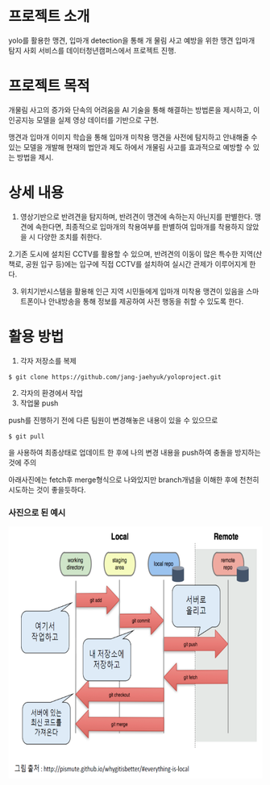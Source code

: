 # 프로젝트 소개
yolo를 활용한 맹견, 입마개 detection을 통해 개 물림 사고 예방을 위한 맹견 입마개 탐지 사회 서비스를 데이터청년캠퍼스에서 프로젝트 진행.

# 프로젝트 목적
개물림 사고의 증가와 단속의 어려움을 AI 기술을 통해 해결하는 방법론을 제시하고, 이 인공지능 모델을 실제 영상 데이터를 기반으로 구현.

맹견과 입마개 이미지 학습을 통해 입마개 미착용 맹견을 사전에 탐지하고 안내해줄 수 있는 모델을 개발해 현재의 법안과 제도 하에서 개물림 사고를 효과적으로 예방할 수 있는 방법을 제시.

# 상세 내용 
1. 영상기반으로 반려견을 탐지하며, 반려견이 맹견에 속하는지 아닌지를 판별한다.
   맹견에 속한다면, 최종적으로 입마개의 착용여부를 판별하여 입마개를 착용하지 않았을 시 다양한 조치를 취한다.
   
2.기존 도시에 설치된 CCTV를 활용할 수 있으며,
   반려견의 이동이 많은 특수한 지역(산책로, 공원 입구 등)에는 입구에 직접 CCTV를 설치하여 실시간 관제가 이루어지게 한다. 
   
3. 위치기반시스템을 활용해 인근 지역 시민들에게 입마개 미착용 맹견이 있음을
   스마트폰이나 안내방송을 통해 정보를 제공하여 사전 행동을 취할 수 있도록 한다.

# 활용 방법
1. 각자 저장소를 복제
```
$ git clone https://github.com/jang-jaehyuk/yoloproject.git
```
2. 각자의 환경에서 작업
3. 작업물 push

push를 진행하기 전에 다른 팀원이 변경해놓은 내용이 있을 수 있으므로
```
$ git pull
```
을 사용하여 최종상태로 업데이트 한 후에 나의 변경 내용을 push하여 충돌을 방지하는 것에 주의

아래사진에는 fetch후 merge형식으로 나와있지만 branch개념을 이해한 후에 천천히 시도하는 것이 좋을듯하다.
### 사진으로 된 예시
<img src="https://github.com/jang-jaehyuk/yoloproject/blob/6ac4d9f672ad5ee5df2a4b751bf8a030ff13d4d1/git.PNG" width="800" height="500"/>
